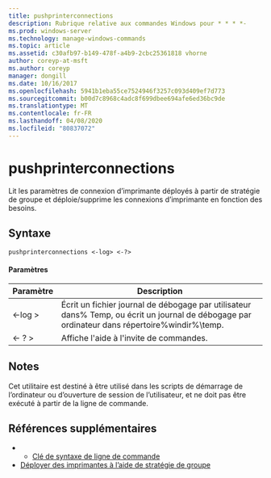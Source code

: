 ```yaml
---
title: pushprinterconnections
description: Rubrique relative aux commandes Windows pour * * * *-
ms.prod: windows-server
ms.technology: manage-windows-commands
ms.topic: article
ms.assetid: c30afb97-b149-478f-a4b9-2cbc25361818 vhorne
author: coreyp-at-msft
ms.author: coreyp
manager: dongill
ms.date: 10/16/2017
ms.openlocfilehash: 5941b1eba55ce7524946f3257c093d409ef7d773
ms.sourcegitcommit: b00d7c8968c4adc8f699dbee694afe6ed36bc9de
ms.translationtype: MT
ms.contentlocale: fr-FR
ms.lasthandoff: 04/08/2020
ms.locfileid: "80837072"
---
```

# <a name="pushprinterconnections"></a>pushprinterconnections



Lit les paramètres de connexion d’imprimante déployés à partir de stratégie de groupe et déploie/supprime les connexions d’imprimante en fonction des besoins.

## <a name="syntax"></a>Syntaxe

```
pushprinterconnections <-log> <-?>
```

#### <a name="parameters"></a>Paramètres

|Paramètre|Description|
|---------|-----------|
|<-log >|Écrit un fichier journal de débogage par utilisateur dans% Temp, ou écrit un journal de débogage par ordinateur dans répertoire%windir%\temp.|
|<- ? >|Affiche l'aide à l'invite de commandes.|

## <a name="remarks"></a>Notes

Cet utilitaire est destiné à être utilisé dans les scripts de démarrage de l’ordinateur ou d’ouverture de session de l’utilisateur, et ne doit pas être exécuté à partir de la ligne de commande.

## <a name="additional-references"></a>Références supplémentaires

-   - [Clé de syntaxe de ligne de commande](command-line-syntax-key.md)
-   [Déployer des imprimantes à l’aide de stratégie de groupe](https://go.microsoft.com/fwlink/?LinkId=230627)